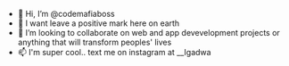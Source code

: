 - 👋 Hi, I’m @codemafiaboss
- 👀 I want leave a positive mark here on earth
- 💞️ I’m looking to collaborate on web and app devevelopment projects or anything that will transform peoples' lives
- 📫 I'm super cool.. text me on instagram at __Igadwa

<!---
codemafiaboss/codemafiaboss is a ✨ special ✨ repository because its `README.md` (this file) appears on your GitHub profile.
You can click the Preview link to take a look at your changes.
--->
